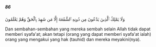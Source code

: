##### 86

<span class="ayah">وَلَا يَمْلِكُ ٱلَّذِينَ يَدْعُونَ مِن دُونِهِ ٱلشَّفَٰعَةَ إِلَّا مَن شَهِدَ بِٱلْحَقِّ وَهُمْ يَعْلَمُونَ</span>

<span class="ayah_translation">Dan sembahan-sembahan yang mereka sembah selain Allah tidak dapat memberi syafa'at; akan tetapi (orang yang dapat memberi syafa'at ialah) orang yang mengakui yang hak (tauhid) dan mereka meyakini(nya).</span>
